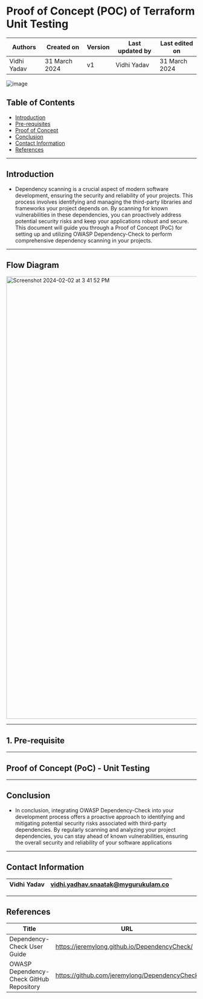 # Proof of Concept (POC) of Terraform Unit Testing

|   Authors        |  Created on   |  Version   | Last updated by | Last edited on |
| -----------------| --------------| -----------|---------------- | -------------- |
| Vidhi Yadav      | 31 March 2024   |     v1     | Vidhi Yadav     | 31 March 2024    |

![image](https://github.com/CodeOps-Hub/Documentation/assets/156056349/5cc2f639-564c-47dc-83ff-eab07553d79e)

## Table of Contents
+ [Introduction](#Introduction)
+ [Pre-requisites](#pre-requisites)
+ [Proof of Concept](#Pre-requisite)
+ [Conclusion](#conclusion)
+ [Contact Information](#contact-information)
+ [References](#references)

***
## Introduction 
* Dependency scanning is a crucial aspect of modern software development, ensuring the security and reliability of your projects. This process involves identifying and managing the third-party libraries and frameworks your project depends on. By scanning for known vulnerabilities in these dependencies, you can proactively address potential security risks and keep your applications robust and secure. This document will guide you through a Proof of Concept (PoC) for setting up and utilizing OWASP Dependency-Check to perform comprehensive dependency scanning in your projects.

*** 
## Flow Diagram

<img width="1168" alt="Screenshot 2024-02-02 at 3 41 52 PM" src="https://github.com/avengers-p7/Documentation/assets/156056349/52eb5029-c332-4395-8445-a4e8f55cb9f4">

***
## 1. Pre-requisite


***
## Proof of Concept (PoC) - Unit Testing








***
## Conclusion

* In conclusion, integrating OWASP Dependency-Check into your development process offers a proactive approach to identifying and mitigating potential security risks associated with third-party dependencies. By regularly scanning and analyzing your project dependencies, you can stay ahead of known vulnerabilities, ensuring the overall security and reliability of your software applications


***
## Contact Information

|Vidhi Yadav                     | vidhi.yadhav.snaatak@mygurukulam.co                                                                                      
|---------------------------------|------------------------------------------------------------|

***
## References

| Title                                      | URL                                           |
|--------------------------------------------|-----------------------------------------------|
| Dependency-Check User Guide           | https://jeremylong.github.io/DependencyCheck/    |
| OWASP Dependency-Check GitHub Repository    | https://github.com/jeremylong/DependencyCheck  |



